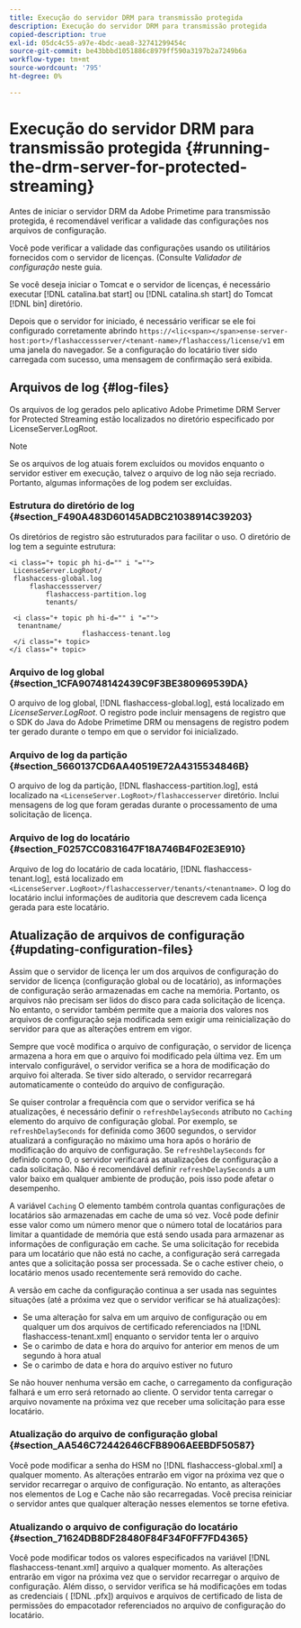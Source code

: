 ```yaml
---
title: Execução do servidor DRM para transmissão protegida
description: Execução do servidor DRM para transmissão protegida
copied-description: true
exl-id: 05dc4c55-a97e-4bdc-aea8-32741299454c
source-git-commit: be43bbbd1051886c8979ff590a3197b2a7249b6a
workflow-type: tm+mt
source-wordcount: '795'
ht-degree: 0%

---
```


# Execução do servidor DRM para transmissão protegida {#running-the-drm-server-for-protected-streaming}

Antes de iniciar o servidor DRM da Adobe Primetime para transmissão protegida, é recomendável verificar a validade das configurações nos arquivos de configuração.

Você pode verificar a validade das configurações usando os utilitários fornecidos com o servidor de licenças. (Consulte *Validador de configuração* neste guia.

Se você deseja iniciar o Tomcat e o servidor de licenças, é necessário executar [!DNL catalina.bat start] ou [!DNL catalina.sh start] do Tomcat [!DNL bin] diretório.

Depois que o servidor for iniciado, é necessário verificar se ele foi configurado corretamente abrindo `https://<lic<span></span>ense-server-host:port>/flashaccessserver/<tenant-name>/flashaccess/license/v1` em uma janela do navegador. Se a configuração do locatário tiver sido carregada com sucesso, uma mensagem de confirmação será exibida.

## Arquivos de log {#log-files}

Os arquivos de log gerados pelo aplicativo Adobe Primetime DRM Server for Protected Streaming estão localizados no diretório especificado por LicenseServer.LogRoot.

>[!NOTE]
>
>Se os arquivos de log atuais forem excluídos ou movidos enquanto o servidor estiver em execução, talvez o arquivo de log não seja recriado. Portanto, algumas informações de log podem ser excluídas.

### Estrutura do diretório de log {#section_F490A483D60145ADBC21038914C39203}

Os diretórios de registro são estruturados para facilitar o uso. O diretório de log tem a seguinte estrutura:

```
<i class="+ topic ph hi-d="" i "="">
 LicenseServer.LogRoot/ 
 flashaccess-global.log 
     flashaccessserver/ 
         flashaccess-partition.log 
         tenants/ 
             
 <i class="+ topic ph hi-d="" i "="">
  tenantname/ 
                  flashaccess-tenant.log
 </i class="+ topic>
</i class="+ topic>
```

### Arquivo de log global {#section_1CFA90748142439C9F3BE380969539DA}

O arquivo de log global, [!DNL flashaccess-global.log], está localizado em *LicenseServer.LogRoot*. O registro pode incluir mensagens de registro que o SDK do Java do Adobe Primetime DRM ou mensagens de registro podem ter gerado durante o tempo em que o servidor foi inicializado.

### Arquivo de log da partição {#section_5660137CD6AA40519E72A4315534846B}

O arquivo de log da partição, [!DNL flashaccess-partition.log], está localizado na `<LicenseServer.LogRoot>/flashaccesserver` diretório. Inclui mensagens de log que foram geradas durante o processamento de uma solicitação de licença.

### Arquivo de log do locatário {#section_F0257CC0831647F18A746B4F02E3E910}

Arquivo de log do locatário de cada locatário, [!DNL flashaccess-tenant.log], está localizado em `<LicenseServer.LogRoot>/flashaccesserver/tenants/<tenantname>`. O log do locatário inclui informações de auditoria que descrevem cada licença gerada para este locatário.

## Atualização de arquivos de configuração {#updating-configuration-files}

Assim que o servidor de licença ler um dos arquivos de configuração do servidor de licença (configuração global ou de locatário), as informações de configuração serão armazenadas em cache na memória. Portanto, os arquivos não precisam ser lidos do disco para cada solicitação de licença. No entanto, o servidor também permite que a maioria dos valores nos arquivos de configuração seja modificada sem exigir uma reinicialização do servidor para que as alterações entrem em vigor.

Sempre que você modifica o arquivo de configuração, o servidor de licença armazena a hora em que o arquivo foi modificado pela última vez. Em um intervalo configurável, o servidor verifica se a hora de modificação do arquivo foi alterada. Se tiver sido alterado, o servidor recarregará automaticamente o conteúdo do arquivo de configuração.

Se quiser controlar a frequência com que o servidor verifica se há atualizações, é necessário definir o `refreshDelaySeconds` atributo no `Caching` elemento do arquivo de configuração global. Por exemplo, se `refreshDelaySeconds` for definida como 3600 segundos, o servidor atualizará a configuração no máximo uma hora após o horário de modificação do arquivo de configuração. Se `refreshDelaySeconds` for definido como 0, o servidor verificará as atualizações de configuração a cada solicitação. Não é recomendável definir `refreshDelaySeconds` a um valor baixo em qualquer ambiente de produção, pois isso pode afetar o desempenho.

A variável `Caching` O elemento também controla quantas configurações de locatários são armazenadas em cache de uma só vez. Você pode definir esse valor como um número menor que o número total de locatários para limitar a quantidade de memória que está sendo usada para armazenar as informações de configuração em cache. Se uma solicitação for recebida para um locatário que não está no cache, a configuração será carregada antes que a solicitação possa ser processada. Se o cache estiver cheio, o locatário menos usado recentemente será removido do cache.

A versão em cache da configuração continua a ser usada nas seguintes situações (até a próxima vez que o servidor verificar se há atualizações):

* Se uma alteração for salva em um arquivo de configuração ou em qualquer um dos arquivos de certificado referenciados na [!DNL flashaccess-tenant.xml] enquanto o servidor tenta ler o arquivo
* Se o carimbo de data e hora do arquivo for anterior em menos de um segundo à hora atual
* Se o carimbo de data e hora do arquivo estiver no futuro

Se não houver nenhuma versão em cache, o carregamento da configuração falhará e um erro será retornado ao cliente. O servidor tenta carregar o arquivo novamente na próxima vez que receber uma solicitação para esse locatário.

### Atualização do arquivo de configuração global {#section_AA546C72442646CFB8906AEEBDF50587}

Você pode modificar a senha do HSM no [!DNL flashaccess-global.xml] a qualquer momento. As alterações entrarão em vigor na próxima vez que o servidor recarregar o arquivo de configuração. No entanto, as alterações nos elementos de Log e Cache não são recarregadas. Você precisa reiniciar o servidor antes que qualquer alteração nesses elementos se torne efetiva.

### Atualizando o arquivo de configuração do locatário {#section_71624DB8DF28480F84F34F0FF7FD4365}

Você pode modificar todos os valores especificados na variável [!DNL flashaccess-tenant.xml] arquivo a qualquer momento. As alterações entrarão em vigor na próxima vez que o servidor recarregar o arquivo de configuração. Além disso, o servidor verifica se há modificações em todas as credenciais ( [!DNL .pfx]) arquivos e arquivos de certificado de lista de permissões do empacotador referenciados no arquivo de configuração do locatário.
